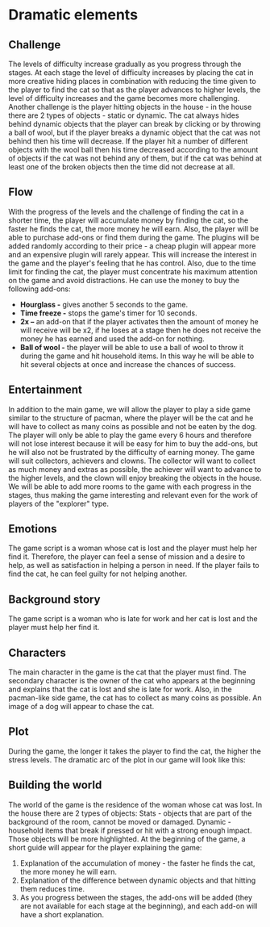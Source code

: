 # Dramatic elements

## Challenge

The levels of difficulty increase gradually as you progress through the stages. At each stage the level of difficulty increases by placing the cat in more creative hiding places in combination with reducing the time given to the player to find the cat so that as the player advances to higher levels, the level of difficulty increases and the game becomes more challenging. Another challenge is the player hitting objects in the house - in the house there are 2 types of objects - static or dynamic. The cat always hides behind dynamic objects that the player can break by clicking or by throwing a ball of wool, but if the player breaks a dynamic object that the cat was not behind then his time will decrease. If the player hit a number of different objects with the wool ball then his time decreased according to the amount of objects if the cat was not behind any of them, but if the cat was behind at least one of the broken objects then the time did not decrease at all.

## Flow

With the progress of the levels and the challenge of finding the cat in a shorter time, the player will accumulate money by finding the cat, so the faster he finds the cat, the more money he will earn. Also, the player will be able to purchase add-ons or find them during the game. The plugins will be added randomly according to their price - a cheap plugin will appear more and an expensive plugin will rarely appear. This will increase the interest in the game and the player's feeling that he has control. Also, due to the time limit for finding the cat, the player must concentrate his maximum attention on the game and avoid distractions.
He can use the money to buy the following add-ons:

- **Hourglass -** gives another 5 seconds to the game.
- **Time freeze -** stops the game's timer for 10 seconds.
- **2x –** an add-on that if the player activates then the amount of money he will receive will be x2, if he loses at a stage then he does not receive the money he has earned and used the add-on for nothing.
- **Ball of wool -** the player will be able to use a ball of wool to throw it during the game and hit household items. In this way he will be able to hit several objects at once and increase the chances of success.

## Entertainment

In addition to the main game, we will allow the player to play a side game similar to the structure of pacman, where the player will be the cat and he will have to collect as many coins as possible and not be eaten by the dog. The player will only be able to play the game every 6 hours and therefore will not lose interest because it will be easy for him to buy the add-ons, but he will also not be frustrated by the difficulty of earning money.
The game will suit collectors, achievers and clowns. The collector will want to collect as much money and extras as possible, the achiever will want to advance to the higher levels, and the clown will enjoy breaking the objects in the house.
We will be able to add more rooms to the game with each progress in the stages, thus making the game interesting and relevant even for the work of players of the "explorer" type.

## Emotions

The game script is a woman whose cat is lost and the player must help her find it. Therefore, the player can feel a sense of mission and a desire to help, as well as satisfaction in helping a person in need. If the player fails to find the cat, he can feel guilty for not helping another.

## Background story

The game script is a woman who is late for work and her cat is lost and the player must help her find it.

## Characters

The main character in the game is the cat that the player must find. The secondary character is the owner of the cat who appears at the beginning and explains that the cat is lost and she is late for work. Also, in the pacman-like side game, the cat has to collect as many coins as possible. An image of a dog will appear to chase the cat.

## Plot

During the game, the longer it takes the player to find the cat, the higher the stress levels.
The dramatic arc of the plot in our game will look like this:

## Building the world

The world of the game is the residence of the woman whose cat was lost.
In the house there are 2 types of objects:
Stats - objects that are part of the background of the room, cannot be moved or damaged.
Dynamic - household items that break if pressed or hit with a strong enough impact. Those objects will be more highlighted.
At the beginning of the game, a short guide will appear for the player explaining the game:

1. Explanation of the accumulation of money - the faster he finds the cat, the more money he will earn.
2. Explanation of the difference between dynamic objects and that hitting them reduces time.
3. As you progress between the stages, the add-ons will be added (they are not available for each stage at the beginning), and each add-on will have a short explanation.
